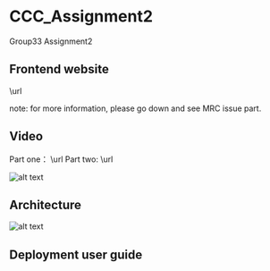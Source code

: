 # CCC_Assignment2
Group33 Assignment2

## Frontend website

\url
 
 note: for more information, please go down and see MRC issue part.

## Video
Part one： \url
Part two:  \url

![alt text]([https://github.com/szzuo/CCC_Assignment2/tree/main/img/about_us.png)


## Architecture
![alt text]([https://github.com/szzuo/CCC_Assignment2/tree/main/img/about_us.png)

## Deployment user guide



